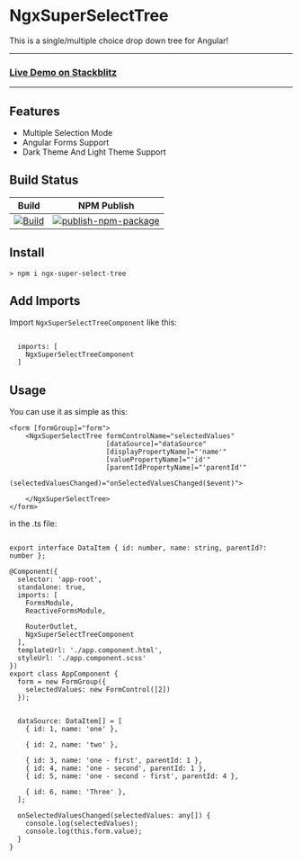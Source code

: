 # NgxSuperSelectTree

This is a single/multiple choice drop down tree for Angular!

---
### [Live Demo on Stackblitz](https://stackblitz.com/edit/ngxsuperselecttree-demo)

---
## Features

* Multiple Selection Mode
* Angular Forms Support
* Dark Theme And Light Theme Support


## Build Status

|  Build |  NPM Publish  |
|:---:|:---:|
| [![Build](https://github.com/HesamKashefi/ngx-super-select-tree/actions/workflows/build.yml/badge.svg)](https://github.com/HesamKashefi/ngx-super-select-tree/actions/workflows/build.yml) | [![publish-npm-package](https://github.com/HesamKashefi/ngx-super-select-tree/actions/workflows/npm-publish.yml/badge.svg)](https://github.com/HesamKashefi/ngx-super-select-tree/actions/workflows/npm-publish.yml) |


## Install

```
> npm i ngx-super-select-tree
```

## Add Imports

Import `NgxSuperSelectTreeComponent` like this:

```

  imports: [
    NgxSuperSelectTreeComponent
  ]

```

## Usage

You can use it as simple as this:
```
<form [formGroup]="form">
    <NgxSuperSelectTree formControlName="selectedValues"
                        [dataSource]="dataSource"
                        [displayPropertyName]="'name'"
                        [valuePropertyName]="'id'"
                        [parentIdPropertyName]="'parentId'"
                        (selectedValuesChanged)="onSelectedValuesChanged($event)">

    </NgxSuperSelectTree>
</form>
```

in the .ts file:

```

export interface DataItem { id: number, name: string, parentId?: number };

@Component({
  selector: 'app-root',
  standalone: true,
  imports: [
    FormsModule,
    ReactiveFormsModule,

    RouterOutlet,
    NgxSuperSelectTreeComponent
  ],
  templateUrl: './app.component.html',
  styleUrl: './app.component.scss'
})
export class AppComponent {
  form = new FormGroup({
    selectedValues: new FormControl([2])
  });


  dataSource: DataItem[] = [
    { id: 1, name: 'one' },

    { id: 2, name: 'two' },

    { id: 3, name: 'one - first', parentId: 1 },
    { id: 4, name: 'one - second', parentId: 1 },
    { id: 5, name: 'one - second - first', parentId: 4 },

    { id: 6, name: 'Three' },
  ];

  onSelectedValuesChanged(selectedValues: any[]) {
    console.log(selectedValues);
    console.log(this.form.value);
  }
}

```